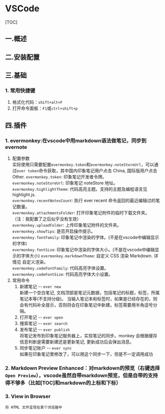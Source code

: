# VSCode
[TOC]
## 一.概述
## 二.安装配置
## 三.基础
### 1. 常用快捷键
1. 格式化代码：`shift+alt+F`
2. 打开命令面板：`F1`或`ctrl+shift+p`
## 四.插件
### 1. evermonkey:在vscode中用markdown语法做笔记，同步到evernote
1. 配置参数  
    实际使用只需要配置`evermonkey.token`和`evermonkey.noteStoreUrl`，可以通过`ever token`命令获取，其中国内印象笔记用户点击 China, 国际版用户点击 Other.
    `evermonkey.token`: 印象笔记开发者令牌。  
    `evermonkey.noteStoreUrl`: 印象笔记 noteStore 地址。  
    `evermonkey.highlightTheme`: 代码高亮主题。支持的主题及编程语言见 highlight.js.  
    `evermonkey.recentNotesCount`: 执行 ever recent 命令返回的最近编辑过的笔记数量。  
    `evermonkey.attachmentsFolder`: 打开印象笔记附件的临时下载文件夹。（注：我配置了之后似乎没有生效）  
    `evermonkey.uploadFolder`: 上传印象笔记附件的文件夹。  
    `evermonkey.showTips`: 是否开启操作提示。  
    `evermonkey.fontFamily`: 印象笔记中渲染的字体。(不是在vscode中编辑显示的字体)  
    `evermonkey.fontSize`: 印象笔记中渲染的字体大小。(不是在vscode中编辑显示的字体大小)
    `evermonkey.markdownTheme`: 自定义 CSS 渲染 Markdown. 详情见 自定义渲染。  
    `evermonkey.codeFontFamily`: 代码高亮字体设置。  
    `evermonkey.codeFontSize`: 代码高亮字体大小设置。  
2. 常用命令
    1. 新建笔记 -- `ever new`  
    新建一个空白笔记, 文档顶部是笔记元数据，包括笔记的标题，标签，所属笔记本等(不支持分级)。 当输入笔记本和标签时，如果是已经存在的，则会有代码补全提示，否则将会在印象笔记中新建。标签需要用半角逗号分隔。
    2. 打开笔记 -- `ever open`
    3. 搜索笔记 -- `ever search`
    4. 发布笔记 -- `ever publish`  
    将笔记发布到印象笔记服务器上，实现笔记的同步。monkey 会根据缓存信息判断是需要新建还是更新笔记, 更新成功后会弹出消息。
    5. 同步笔记账户 -- `ever sync`  
    如果在印象笔记里修改了，可以用这个同步一下，但是不一定调用成功
### 2. Markdown Preview Enhanced：对markdown的预览（右键选择`Open Preview`），vscode虽然自带markdown预览，但是自带的支持得不够多（比如[TOC]和markdown的上标和下标）
### 3. View in Browser
    将 HTML 文件呈现在某个浏览器中

